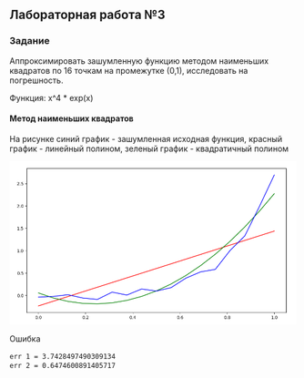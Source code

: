 ## Лабораторная работа №3

### Задание
Аппроксимировать зашумленную функцию методом наименьших квадратов по 16 точкам на промежутке (0,1), исследовать на погрешность.

Функция: x^4 * exp(x)


#### Метод наименьших квадратов

На рисунке синий график - зашумленная исходная функция, красный график - линейный полином, зеленый график - квадратичный полином

![plot1](https://github.com/iamstdstring/data-processing-methods/blob/master/lab3/img/plot.png?raw=true)


Ошибка

    err 1 = 3.7428497490309134
    err 2 = 0.6474600891405717
